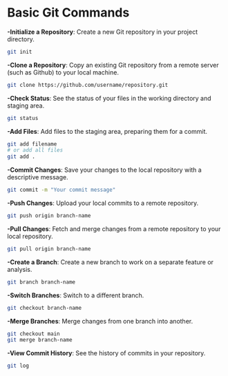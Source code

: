 # Basic Git Commands

**-Initialize a Repository**: Create a new Git repository in your project directory.

```bash
git init

```
**-Clone a Repository**: Copy an existing Git repository from a remote server (such as Github) to your local machine.

```bash
git clone https://github.com/username/repository.git

```
**-Check Status**: See the status of your files in the working directory and staging area.

```bash
git status

```


**-Add Files**: Add files to the staging area, preparing them for a commit.

```bash
git add filename
# or add all files
git add .

```

**-Commit Changes**: Save your changes to the local repository with a descriptive message.

```bash
git commit -m "Your commit message"

```


**-Push Changes**: Upload your local commits to a remote repository.

```bash
git push origin branch-name

```

**-Pull Changes**: Fetch and merge changes from a remote repository to your local repository.

```bash
git pull origin branch-name

```


**-Create a Branch**: Create a new branch to work on a separate feature or analysis.

```bash
git branch branch-name

```


**-Switch Branches**: Switch to a different branch.

```bash
git checkout branch-name

```


**-Merge Branches**: Merge changes from one branch into another.

```bash
git checkout main
git merge branch-name

```


**-View Commit History**: See the history of commits in your repository.

```bash
git log

```